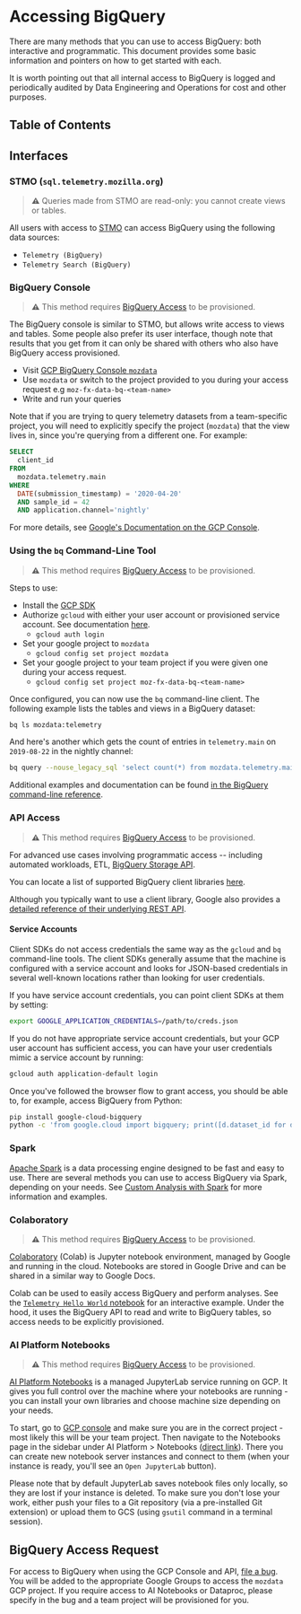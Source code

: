 # Accessing BigQuery

There are many methods that you can use to access BigQuery: both interactive and programmatic. This document provides some basic information and pointers on how to get started with each.

It is worth pointing out that all internal access to BigQuery is logged and periodically audited by Data Engineering and Operations for cost and other purposes.

## Table of Contents

<!-- toc -->

## Interfaces

### STMO (`sql.telemetry.mozilla.org`)

> **⚠** Queries made from STMO are read-only: you cannot create views or tables.

All users with access to [STMO](../../tools/stmo.md) can access BigQuery using the following data sources:

- `Telemetry (BigQuery)`
- `Telemetry Search (BigQuery)`

### BigQuery Console

> **⚠** This method requires [BigQuery Access](#bigquery-access-request) to be provisioned.

The BigQuery console is similar to STMO, but allows write access to views and tables. Some
people also prefer its user interface, though note that results that you get from it can
only be shared with others who also have BigQuery access provisioned.

- Visit [GCP BigQuery Console `mozdata`](https://console.cloud.google.com/bigquery?project_id=mozdata)
- Use `mozdata` or switch to the project provided to you during your access request e.g `moz-fx-data-bq-<team-name>`
- Write and run your queries

Note that if you are trying to query telemetry datasets from a team-specific project,
you will need to explicitly specify
the project (`mozdata`) that the view lives in, since you're querying from a different one. For example:

```sql
SELECT
  client_id
FROM
  mozdata.telemetry.main
WHERE
  DATE(submission_timestamp) = '2020-04-20'
  AND sample_id = 42
  AND application.channel='nightly'
```

For more details, see [Google's Documentation on the GCP Console](https://cloud.google.com/bigquery/docs/bigquery-web-ui).

### Using the `bq` Command-Line Tool

> **⚠** This method requires [BigQuery Access](#bigquery-access-request) to be provisioned.

Steps to use:

- Install the [GCP SDK](https://cloud.google.com/sdk/)
- Authorize `gcloud` with either your user account or provisioned service account. See documentation [here](https://cloud.google.com/sdk/docs/authorizing).
  - `gcloud auth login`
- Set your google project to `mozdata`
  - `gcloud config set project mozdata`
- Set your google project to your team project if you were given one during your access request.
  - `gcloud config set project moz-fx-data-bq-<team-name>`

Once configured, you can now use the `bq` command-line client. The following example
lists the tables and views in a BigQuery dataset:

```bash
bq ls mozdata:telemetry
```

And here's another which gets the count of entries in `telemetry.main` on `2019-08-22` in the nightly channel:

```bash
bq query --nouse_legacy_sql 'select count(*) from mozdata.telemetry.main where submission_date = "2019-08-22" and normalized_channel="nightly"'
```

Additional examples and documentation can be found [in the BigQuery command-line reference](https://cloud.google.com/bigquery/docs/bq-command-line-tool).

### API Access

> **⚠** This method requires [BigQuery Access](#bigquery-access-request) to be provisioned.

For advanced use cases involving programmatic access -- including automated workloads, ETL, [BigQuery Storage API](https://cloud.google.com/bigquery/docs/reference/storage/).

You can locate a list of supported BigQuery client libraries [here](https://cloud.google.com/bigquery/docs/reference/libraries).

Although you typically want to use a client library, Google also provides a [detailed reference of their underlying REST API](https://cloud.google.com/bigquery/docs/reference/rest/).

#### Service Accounts

Client SDKs do not access credentials the same way as the `gcloud` and `bq`
command-line tools. The client SDKs generally assume that the machine is configured with
a service account and looks for JSON-based credentials in several well-known locations
rather than looking for user credentials.

If you have service account credentials, you can point client SDKs at them
by setting:

```bash
export GOOGLE_APPLICATION_CREDENTIALS=/path/to/creds.json
```

If you do not have appropriate service account credentials, but your GCP user
account has sufficient access, you can have your user credentials mimic a
service account by running:

```bash
gcloud auth application-default login
```

Once you've followed the browser flow to grant access, you should be able to,
for example, access BigQuery from Python:

```bash
pip install google-cloud-bigquery
python -c 'from google.cloud import bigquery; print([d.dataset_id for d in bigquery.Client().list_datasets()])'
```

### Spark

[Apache Spark](https://spark.apache.org/) is a data processing engine designed to be fast and easy to use. There are several methods you can use to access BigQuery via Spark, depending on your needs. See [Custom Analysis with Spark](../../tools/spark.md) for more information and examples.

### Colaboratory

> **⚠** This method requires [BigQuery Access](#bigquery-access-request) to be provisioned.

[Colaboratory](https://colab.research.google.com) (Colab) is Jupyter notebook environment, managed by Google and running in the cloud. Notebooks are stored in Google Drive and can be shared in a similar way to Google Docs.

Colab can be used to easily access BigQuery and perform analyses. See the [`Telemetry Hello World` notebook](https://colab.research.google.com/drive/1uXmrPnqzDATiCVH2RNJKD8obIZuofFHx) for an interactive example. Under the hood, it uses the BigQuery API to read and write to BigQuery tables, so access needs to be explicitly provisioned.

### AI Platform Notebooks

> **⚠** This method requires [BigQuery Access](#bigquery-access-request) to be provisioned.

[AI Platform Notebooks](https://cloud.google.com/ai-platform/notebooks/docs) is a managed JupyterLab service running on GCP. It gives you full control over the machine where your notebooks are running - you can install your own libraries and choose machine size depending on your needs.

To start, go to [GCP console](https://console.cloud.google.com) and make sure you are in the correct project - most likely this will be your team project. Then navigate to the Notebooks page in the sidebar under AI Platform > Notebooks ([direct link](https://console.cloud.google.com/ai-platform/notebooks/list/instances)). There you can create new notebook server instances and connect to them (when your instance is ready, you'll see an `Open JupyterLab` button).

Please note that by default JupyterLab saves notebook files only locally, so they are lost if your instance is deleted. To make sure you don't lose your work, either push your files to a Git repository (via a pre-installed Git extension) or upload them to GCS (using `gsutil` command in a terminal session).

## BigQuery Access Request

For access to BigQuery when using the GCP Console and API, [file a bug](https://bugzilla.mozilla.org/enter_bug.cgi?assigned_to=jthomas%40mozilla.com&bug_file_loc=https%3A%2F%2Fmana.mozilla.org%2Fwiki%2Fx%2FiIPeB&bug_ignored=0&bug_severity=normal&bug_status=NEW&bug_type=task&cf_fx_iteration=---&cf_fx_points=---&comment=Please%20grant%20me%20access%20to%20the%20BigQuery%20GCP%20console%20and%20API%20Access.%20I%20work%20on%20%3Cteam%3E.%0D%0A%0D%0AMy%20mozilla.com%20ldap%20login%20is%20%3Cyour%20ldap%20login%3E%40mozilla.com.&component=Operations&contenttypemethod=list&contenttypeselection=text%2Fplain&defined_groups=1&flag_type-4=X&flag_type-607=X&flag_type-800=X&flag_type-803=X&flag_type-936=X&form_name=enter_bug&maketemplate=Remember%20values%20as%20bookmarkable%20template&op_sys=Unspecified&priority=--&product=Data%20Platform%20and%20Tools&qa_contact=jthomas%40mozilla.com&rep_platform=Unspecified&short_desc=BigQuery%20GCP%20Console%20and%20API%20Access%20for%20%3Cyour%20ldap%20login%3E%40mozilla.com&target_milestone=---&version=unspecified).
You will be added to the appropriate Google Groups to access the `mozdata` GCP project.
If you require access to AI Notebooks or Dataproc, please specify in the bug and a team project will be provisioned for you.
